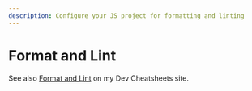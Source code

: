 ```yaml
---
description: Configure your JS project for formatting and linting
---
```

# Format and Lint

See also [Format and Lint](https://michaelcurrin.github.io/dev-cheatsheets/cheatsheets/javascript/format-and-lint/) on my Dev Cheatsheets site.
